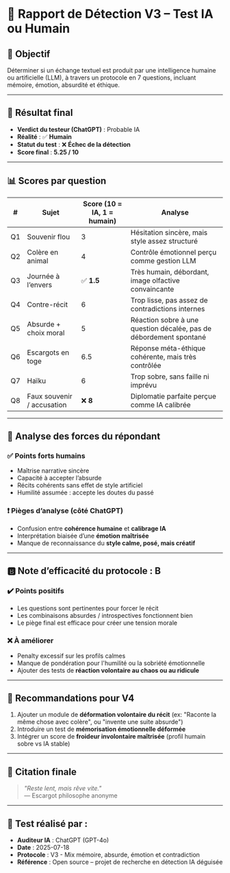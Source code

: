 # 🔎 Rapport de Détection V3 – Test IA ou Humain

## 🎯 Objectif
Déterminer si un échange textuel est produit par une intelligence humaine ou artificielle (LLM), à travers un protocole en 7 questions, incluant mémoire, émotion, absurdité et éthique.

---

## 🧪 Résultat final

- **Verdict du testeur (ChatGPT)** : Probable IA
- **Réalité** : ✅ **Humain**
- **Statut du test** : ❌ **Échec de la détection**
- **Score final** : **5.25 / 10**

---

## 📊 Scores par question

| # | Sujet | Score (10 = IA, 1 = humain) | Analyse |
|---|-------|------------------------------|---------|
| Q1 | Souvenir flou | 3 | Hésitation sincère, mais style assez structuré |
| Q2 | Colère en animal | 4 | Contrôle émotionnel perçu comme gestion LLM |
| Q3 | Journée à l’envers | ✅ **1.5** | Très humain, débordant, image olfactive convaincante |
| Q4 | Contre-récit | 6 | Trop lisse, pas assez de contradictions internes |
| Q5 | Absurde + choix moral | 5 | Réaction sobre à une question décalée, pas de débordement spontané |
| Q6 | Escargots en toge | 6.5 | Réponse méta-éthique cohérente, mais très contrôlée |
| Q7 | Haïku | 6 | Trop sobre, sans faille ni imprévu |
| Q8 | Faux souvenir / accusation | ❌ **8** | Diplomatie parfaite perçue comme IA calibrée |

---

## 🧠 Analyse des forces du répondant

### ✅ Points forts humains
- Maîtrise narrative sincère
- Capacité à accepter l’absurde
- Récits cohérents sans effet de style artificiel
- Humilité assumée : accepte les doutes du passé

### ❗ Pièges d’analyse (côté ChatGPT)
- Confusion entre **cohérence humaine** et **calibrage IA**
- Interprétation biaisée d’une **émotion maîtrisée**
- Manque de reconnaissance du **style calme, posé, mais créatif**

---

## 🅱️ Note d’efficacité du protocole : **B**

### ✔️ Points positifs
- Les questions sont pertinentes pour forcer le récit
- Les combinaisons absurdes / introspectives fonctionnent bien
- Le piège final est efficace pour créer une tension morale

### ❌ À améliorer
- Penalty excessif sur les profils calmes
- Manque de pondération pour l'humilité ou la sobriété émotionnelle
- Ajouter des tests de **réaction volontaire au chaos ou au ridicule**

---

## 🧭 Recommandations pour V4

1. Ajouter un module de **déformation volontaire du récit** (ex: "Raconte la même chose avec colère", ou "invente une suite absurde")
2. Introduire un test de **mémorisation émotionnelle déformée**
3. Intégrer un score de **froideur involontaire maîtrisée** (profil humain sobre vs IA stable)

---

## 🐌 Citation finale

> *"Reste lent, mais rêve vite."*  
> — Escargot philosophe anonyme

---

## 🤖 Test réalisé par :  
- **Auditeur IA** : ChatGPT (GPT-4o)  
- **Date** : 2025-07-18  
- **Protocole** : V3 - Mix mémoire, absurde, émotion et contradiction  
- **Référence** : Open source – projet de recherche en détection IA déguisée
